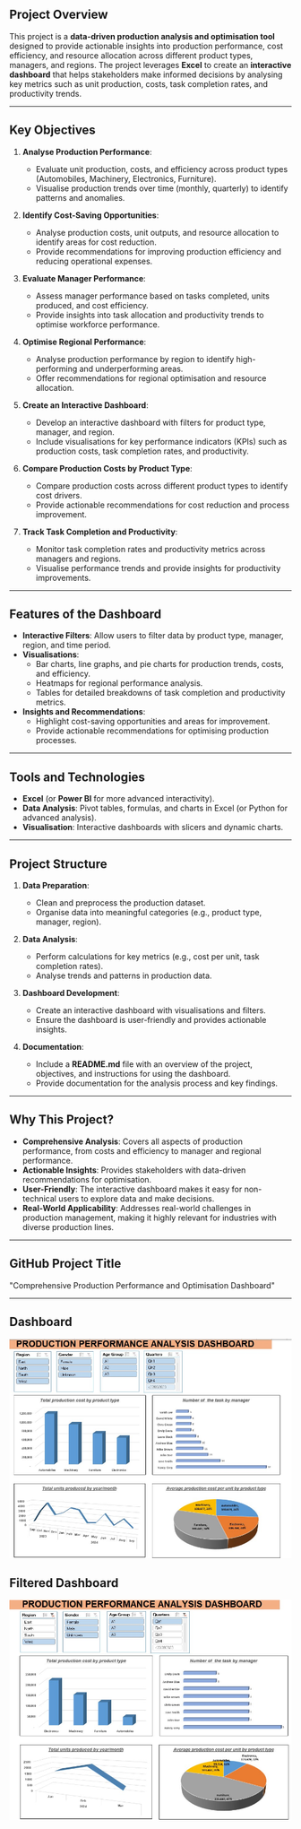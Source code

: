 ## Project Overview

This project is a **data-driven production analysis and optimisation tool** designed to provide actionable insights into production performance, cost efficiency, and resource allocation across different product types, managers, and regions. The project leverages **Excel** to create an **interactive dashboard** that helps stakeholders make informed decisions by analysing key metrics such as unit production, costs, task completion rates, and productivity trends.

---

## Key Objectives

1. **Analyse Production Performance**:
   - Evaluate unit production, costs, and efficiency across product types (Automobiles, Machinery, Electronics, Furniture).
   - Visualise production trends over time (monthly, quarterly) to identify patterns and anomalies.

2. **Identify Cost-Saving Opportunities**:
   - Analyse production costs, unit outputs, and resource allocation to identify areas for cost reduction.
   - Provide recommendations for improving production efficiency and reducing operational expenses.

3. **Evaluate Manager Performance**:
   - Assess manager performance based on tasks completed, units produced, and cost efficiency.
   - Provide insights into task allocation and productivity trends to optimise workforce performance.

4. **Optimise Regional Performance**:
   - Analyse production performance by region to identify high-performing and underperforming areas.
   - Offer recommendations for regional optimisation and resource allocation.

5. **Create an Interactive Dashboard**:
   - Develop an interactive dashboard with filters for product type, manager, and region.
   - Include visualisations for key performance indicators (KPIs) such as production costs, task completion rates, and productivity.

6. **Compare Production Costs by Product Type**:
   - Compare production costs across different product types to identify cost drivers.
   - Provide actionable recommendations for cost reduction and process improvement.

7. **Track Task Completion and Productivity**:
   - Monitor task completion rates and productivity metrics across managers and regions.
   - Visualise performance trends and provide insights for productivity improvements.

---

## Features of the Dashboard

- **Interactive Filters**: Allow users to filter data by product type, manager, region, and time period.
- **Visualisations**:
  - Bar charts, line graphs, and pie charts for production trends, costs, and efficiency.
  - Heatmaps for regional performance analysis.
  - Tables for detailed breakdowns of task completion and productivity metrics.
- **Insights and Recommendations**:
  - Highlight cost-saving opportunities and areas for improvement.
  - Provide actionable recommendations for optimising production processes.

---

## Tools and Technologies

- **Excel** (or **Power BI** for more advanced interactivity).
- **Data Analysis**: Pivot tables, formulas, and charts in Excel (or Python for advanced analysis).
- **Visualisation**: Interactive dashboards with slicers and dynamic charts.

---

## Project Structure

1. **Data Preparation**:
   - Clean and preprocess the production dataset.
   - Organise data into meaningful categories (e.g., product type, manager, region).

2. **Data Analysis**:
   - Perform calculations for key metrics (e.g., cost per unit, task completion rates).
   - Analyse trends and patterns in production data.

3. **Dashboard Development**:
   - Create an interactive dashboard with visualisations and filters.
   - Ensure the dashboard is user-friendly and provides actionable insights.

4. **Documentation**:
   - Include a **README.md** file with an overview of the project, objectives, and instructions for using the dashboard.
   - Provide documentation for the analysis process and key findings.

---

## Why This Project?

- **Comprehensive Analysis**: Covers all aspects of production performance, from costs and efficiency to manager and regional performance.
- **Actionable Insights**: Provides stakeholders with data-driven recommendations for optimisation.
- **User-Friendly**: The interactive dashboard makes it easy for non-technical users to explore data and make decisions.
- **Real-World Applicability**: Addresses real-world challenges in production management, making it highly relevant for industries with diverse production lines.

---

## GitHub Project Title
"Comprehensive Production Performance and Optimisation Dashboard"



---

## Dashboard

![Screenshot demo](https://github.com/Mutiu123/Production-Performance-Analysis-Dashboard-in-Excel/blob/main/demo/Screenshot%202025-03-19%20113432.jpg)

## Filtered Dashboard

![Screenshot demo1](https://github.com/Mutiu123/Production-Performance-Analysis-Dashboard-in-Excel/blob/main/demo/filtered%20dashboard.jpg)